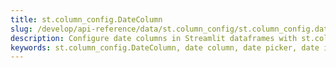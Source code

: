 ```yaml
---
title: st.column_config.DateColumn
slug: /develop/api-reference/data/st.column_config/st.column_config.datecolumn
description: Configure date columns in Streamlit dataframes with st.column_config.DateColumn for displaying and editing date values with date picker interface.
keywords: st.column_config.DateColumn, date column, date picker, date input, datetime column, date display, date formatting, calendar input, date selection
---
```


<Autofunction function="streamlit.column_config.DateColumn" />

